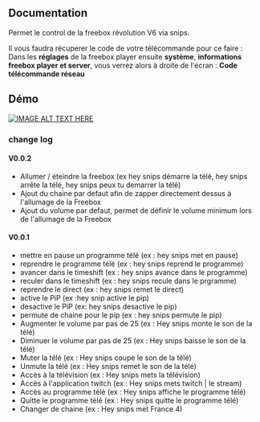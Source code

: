 ## Documentation

Permet le control de la freebox révolution V6 via snips.

Il vous faudra récuperer le code de votre télécommande pour ce faire :
Dans les **réglages** de la freebox player ensuite **système**, **informations freebox player et server**, vous verrez alors à droite de l'écran : **Code télécommande réseau**

## Démo

[![IMAGE ALT TEXT HERE](http://img.youtube.com/vi/ntSlGBUQ0c0/0.jpg)](https://youtu.be/ntSlGBUQ0c0)

### change log

#### V0.0.2

-   Allumer / éteindre la freebox (ex hey snips démarre la télé, hey snips arrête la télé, hey snips peux tu demarrer la télé)
-   Ajout du chaine par defaut afin de zapper directement dessus à l'allumage de la Freebox
-   Ajout du volume par defaut, permet de définir le volume minimum lors de l'allumage de la Freebox

#### V0.0.1
-   mettre en pause un programme télé (ex : hey snips met en pause)
-   reprendre le programme télé (ex : hey snips reprend le programme)
-   avancer dans le timeshift (ex : hey snips avance dans le programme)
-   reculer dans le timeshift (ex : hey snips recule dans le prgramme)
-   reprendre le direct (ex : hey snips remet le direct)
-   active le PiP (ex :hey snip active le pip)
-   desactive le PiP (ex: hey snips desactive le pip)
-   permute de chaine pour le pip (ex : hey snips permute le pip)
-   Augmenter le volume par pas de 25 (ex : Hey snips monte le son de la télé)
-   Diminuer le volume par pas de 25 (ex : Hey snips baisse le son de la télé)
-   Muter la télé (ex : Hey snips coupe le son de la télé)
-   Unmute la télé (ex : Hey snips remet le son de la télé)
-   Accès à la télévision (ex : Hey snips mets la télévision)
-   Accès à l'application twitch (ex : Hey snips mets twitch | le stream)
-   Accès au programme télé (ex : Hey snips affiche le programme télé)
-   Quitte le programme télé (ex : Hey snips quitte le programme télé)
-   Changer de chaine (ex : Hey snips met France 4)
